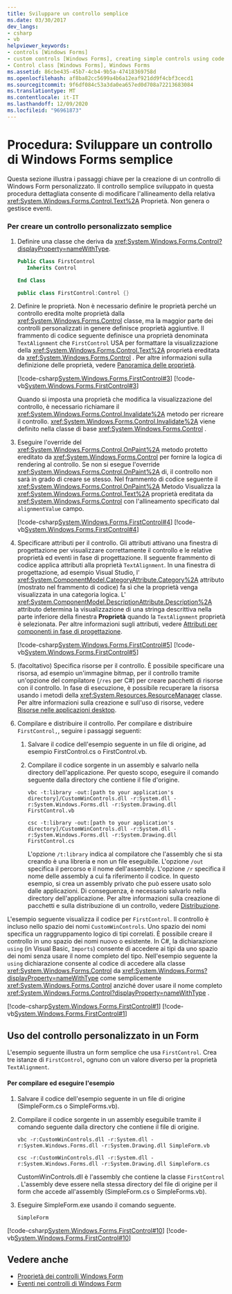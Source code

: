 ```yaml
---
title: Sviluppare un controllo semplice
ms.date: 03/30/2017
dev_langs:
- csharp
- vb
helpviewer_keywords:
- controls [Windows Forms]
- custom controls [Windows Forms], creating simple controls using code
- Control class [Windows Forms], Windows Forms
ms.assetid: 86cbe435-45b7-4cb4-9b5a-47418369758d
ms.openlocfilehash: af8ba82cc5699a4b6a12eaf921dd9f4cbf3cecd1
ms.sourcegitcommit: 9f6df084c53a3da0ea657ed0d708a72213683084
ms.translationtype: MT
ms.contentlocale: it-IT
ms.lasthandoff: 12/09/2020
ms.locfileid: "96961873"
---
```

# <a name="how-to-develop-a-simple-windows-forms-control"></a>Procedura: Sviluppare un controllo di Windows Forms semplice

Questa sezione illustra i passaggi chiave per la creazione di un controllo di Windows Form personalizzato. Il controllo semplice sviluppato in questa procedura dettagliata consente di modificare l'allineamento della relativa <xref:System.Windows.Forms.Control.Text%2A> Proprietà. Non genera o gestisce eventi.

### <a name="to-create-a-simple-custom-control"></a>Per creare un controllo personalizzato semplice

1. Definire una classe che deriva da <xref:System.Windows.Forms.Control?displayProperty=nameWithType>.

    ```vb
    Public Class FirstControl
       Inherits Control

    End Class
    ```

    ```csharp
    public class FirstControl:Control {}
    ```

2. Definire le proprietà. Non è necessario definire le proprietà perché un controllo eredita molte proprietà dalla <xref:System.Windows.Forms.Control> classe, ma la maggior parte dei controlli personalizzati in genere definisce proprietà aggiuntive. Il frammento di codice seguente definisce una proprietà denominata `TextAlignment` che `FirstControl` USA per formattare la visualizzazione della <xref:System.Windows.Forms.Control.Text%2A> proprietà ereditata da <xref:System.Windows.Forms.Control> . Per altre informazioni sulla definizione delle proprietà, vedere [Panoramica delle proprietà](/previous-versions/visualstudio/visual-studio-2013/65zdfbdt(v%3dvs.120)).

     [!code-csharp[System.Windows.Forms.FirstControl#3](~/samples/snippets/csharp/VS_Snippets_Winforms/System.Windows.Forms.FirstControl/CS/FirstControl.cs#3)]
     [!code-vb[System.Windows.Forms.FirstControl#3](~/samples/snippets/visualbasic/VS_Snippets_Winforms/System.Windows.Forms.FirstControl/VB/FirstControl.vb#3)]

     Quando si imposta una proprietà che modifica la visualizzazione del controllo, è necessario richiamare il <xref:System.Windows.Forms.Control.Invalidate%2A> metodo per ricreare il controllo. <xref:System.Windows.Forms.Control.Invalidate%2A> viene definito nella classe di base <xref:System.Windows.Forms.Control> .

3. Eseguire l'override del <xref:System.Windows.Forms.Control.OnPaint%2A> metodo protetto ereditato da <xref:System.Windows.Forms.Control> per fornire la logica di rendering al controllo. Se non si esegue l'override <xref:System.Windows.Forms.Control.OnPaint%2A> di, il controllo non sarà in grado di creare se stesso. Nel frammento di codice seguente il <xref:System.Windows.Forms.Control.OnPaint%2A> Metodo Visualizza la <xref:System.Windows.Forms.Control.Text%2A> proprietà ereditata da <xref:System.Windows.Forms.Control> con l'allineamento specificato dal `alignmentValue` campo.

     [!code-csharp[System.Windows.Forms.FirstControl#4](~/samples/snippets/csharp/VS_Snippets_Winforms/System.Windows.Forms.FirstControl/CS/FirstControl.cs#4)]
     [!code-vb[System.Windows.Forms.FirstControl#4](~/samples/snippets/visualbasic/VS_Snippets_Winforms/System.Windows.Forms.FirstControl/VB/FirstControl.vb#4)]

4. Specificare attributi per il controllo. Gli attributi attivano una finestra di progettazione per visualizzare correttamente il controllo e le relative proprietà ed eventi in fase di progettazione. Il seguente frammento di codice applica attributi alla proprietà `TextAlignment`. In una finestra di progettazione, ad esempio Visual Studio, l' <xref:System.ComponentModel.CategoryAttribute.Category%2A> attributo (mostrato nel frammento di codice) fa sì che la proprietà venga visualizzata in una categoria logica. L' <xref:System.ComponentModel.DescriptionAttribute.Description%2A> attributo determina la visualizzazione di una stringa descrittiva nella parte inferiore della finestra **Proprietà** quando la `TextAlignment` proprietà è selezionata. Per altre informazioni sugli attributi, vedere [Attributi per componenti in fase di progettazione](/previous-versions/visualstudio/visual-studio-2013/tk67c2t8(v=vs.120)).

     [!code-csharp[System.Windows.Forms.FirstControl#5](~/samples/snippets/csharp/VS_Snippets_Winforms/System.Windows.Forms.FirstControl/CS/FirstControl.cs#5)]
     [!code-vb[System.Windows.Forms.FirstControl#5](~/samples/snippets/visualbasic/VS_Snippets_Winforms/System.Windows.Forms.FirstControl/VB/FirstControl.vb#5)]

5. (facoltativo) Specifica risorse per il controllo. È possibile specificare una risorsa, ad esempio un'immagine bitmap, per il controllo tramite un'opzione del compilatore (`/res` per C#) per creare pacchetti di risorse con il controllo. In fase di esecuzione, è possibile recuperare la risorsa usando i metodi della <xref:System.Resources.ResourceManager> classe. Per altre informazioni sulla creazione e sull'uso di risorse, vedere [Risorse nelle applicazioni desktop](/dotnet/framework/resources/index).

6. Compilare e distribuire il controllo. Per compilare e distribuire `FirstControl,`, seguire i passaggi seguenti:

    1. Salvare il codice dell'esempio seguente in un file di origine, ad esempio FirstControl.cs o FirstControl.vb.

    2. Compilare il codice sorgente in un assembly e salvarlo nella directory dell'applicazione. Per questo scopo, eseguire il comando seguente dalla directory che contiene il file d'origine.

        ```console
        vbc -t:library -out:[path to your application's directory]/CustomWinControls.dll -r:System.dll -r:System.Windows.Forms.dll -r:System.Drawing.dll FirstControl.vb
        ```

        ```console
        csc -t:library -out:[path to your application's directory]/CustomWinControls.dll -r:System.dll -r:System.Windows.Forms.dll -r:System.Drawing.dll FirstControl.cs
        ```

         L'opzione `/t:library` indica al compilatore che l'assembly che si sta creando è una libreria e non un file eseguibile. L'opzione `/out` specifica il percorso e il nome dell'assembly. L'opzione `/r` specifica il nome delle assembly a cui fa riferimento il codice. In questo esempio, si crea un assembly privato che può essere usato solo dalle applicazioni. Di conseguenza, è necessario salvarlo nella directory dell'applicazione. Per altre informazioni sulla creazione di pacchetti e sulla distribuzione di un controllo, vedere [Distribuzione](/dotnet/framework/deployment/index).

L'esempio seguente visualizza il codice per `FirstControl`. Il controllo è incluso nello spazio dei nomi `CustomWinControls`. Uno spazio dei nomi specifica un raggruppamento logico di tipi correlati. È possibile creare il controllo in uno spazio dei nomi nuovo o esistente. In C#, la dichiarazione `using` (in Visual Basic, `Imports`) consente di accedere ai tipi da uno spazio dei nomi senza usare il nome completo del tipo. Nell'esempio seguente la `using` dichiarazione consente al codice di accedere alla classe <xref:System.Windows.Forms.Control> da <xref:System.Windows.Forms?displayProperty=nameWithType> come semplicemente <xref:System.Windows.Forms.Control> anziché dover usare il nome completo <xref:System.Windows.Forms.Control?displayProperty=nameWithType> .

[!code-csharp[System.Windows.Forms.FirstControl#1](~/samples/snippets/csharp/VS_Snippets_Winforms/System.Windows.Forms.FirstControl/CS/FirstControl.cs#1)]
[!code-vb[System.Windows.Forms.FirstControl#1](~/samples/snippets/visualbasic/VS_Snippets_Winforms/System.Windows.Forms.FirstControl/VB/FirstControl.vb#1)]

## <a name="using-the-custom-control-on-a-form"></a>Uso del controllo personalizzato in un Form

L'esempio seguente illustra un form semplice che usa `FirstControl`. Crea tre istanze di `FirstControl`, ognuno con un valore diverso per la proprietà `TextAlignment`.

#### <a name="to-compile-and-run-this-sample"></a>Per compilare ed eseguire l'esempio

1. Salvare il codice dell'esempio seguente in un file di origine (SimpleForm.cs o SimpleForms.vb).

2. Compilare il codice sorgente in un assembly eseguibile tramite il comando seguente dalla directory che contiene il file di origine.

    ```console
    vbc -r:CustomWinControls.dll -r:System.dll -r:System.Windows.Forms.dll -r:System.Drawing.dll SimpleForm.vb
    ```

    ```console
    csc -r:CustomWinControls.dll -r:System.dll -r:System.Windows.Forms.dll -r:System.Drawing.dll SimpleForm.cs
    ```

     CustomWinControls.dll è l'assembly che contiene la classe `FirstControl` . L'assembly deve essere nella stessa directory del file di origine per il form che accede all'assembly (SimpleForm.cs o SimpleForms.vb).

3. Eseguire SimpleForm.exe usando il comando seguente.

    ```console
    SimpleForm
    ```

[!code-csharp[System.Windows.Forms.FirstControl#10](~/samples/snippets/csharp/VS_Snippets_Winforms/System.Windows.Forms.FirstControl/CS/SimpleForm.cs#10)]
[!code-vb[System.Windows.Forms.FirstControl#10](~/samples/snippets/visualbasic/VS_Snippets_Winforms/System.Windows.Forms.FirstControl/VB/SimpleForm.vb#10)]

## <a name="see-also"></a>Vedere anche

- [Proprietà dei controlli Windows Form](properties-in-windows-forms-controls.md)
- [Eventi nei controlli di Windows Form](events-in-windows-forms-controls.md)
